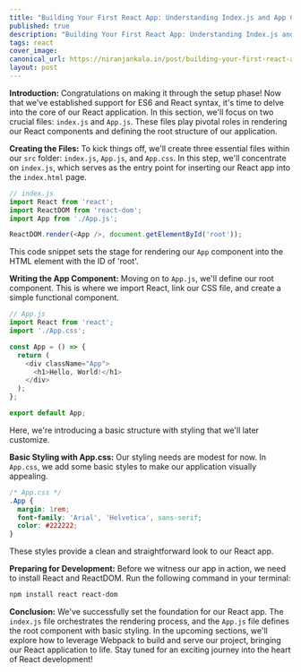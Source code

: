 ```yaml
---
title: "Building Your First React App: Understanding Index.js and App Component"
published: true
description: "Building Your First React App: Understanding Index.js and App Component"
tags: react
cover_image: 
canonical_url: https://niranjankala.in/post/building-your-first-react-app-understanding-index-js-and-app-component
layout: post
---
```


**Introduction:**
Congratulations on making it through the setup phase! Now that we've established support for ES6 and React syntax, it's time to delve into the core of our React application. In this section, we'll focus on two crucial files: `index.js` and `App.js`. These files play pivotal roles in rendering our React components and defining the root structure of our application.

**Creating the Files:**
To kick things off, we'll create three essential files within our `src` folder: `index.js`, `App.js`, and `App.css`. In this step, we'll concentrate on `index.js`, which serves as the entry point for inserting our React app into the `index.html` page.

```javascript
// index.js
import React from 'react';
import ReactDOM from 'react-dom';
import App from './App.js';

ReactDOM.render(<App />, document.getElementById('root'));
```

This code snippet sets the stage for rendering our `App` component into the HTML element with the ID of 'root'.

**Writing the App Component:**
Moving on to `App.js`, we'll define our root component. This is where we import React, link our CSS file, and create a simple functional component.

```javascript
// App.js
import React from 'react';
import './App.css';

const App = () => {
  return (
    <div className="App">
      <h1>Hello, World!</h1>
    </div>
  );
};

export default App;
```

Here, we're introducing a basic structure with styling that we'll later customize.

**Basic Styling with App.css:**
Our styling needs are modest for now. In `App.css`, we add some basic styles to make our application visually appealing.

```css
/* App.css */
.App {
  margin: 1rem;
  font-family: 'Arial', 'Helvetica', sans-serif;
  color: #222222;
}
```

These styles provide a clean and straightforward look to our React app.

**Preparing for Development:**
Before we witness our app in action, we need to install React and ReactDOM. Run the following command in your terminal:

```bash
npm install react react-dom
```

**Conclusion:**
We've successfully set the foundation for our React app. The `index.js` file orchestrates the rendering process, and the `App.js` file defines the root component with basic styling. In the upcoming sections, we'll explore how to leverage Webpack to build and serve our project, bringing our React application to life. Stay tuned for an exciting journey into the heart of React development!